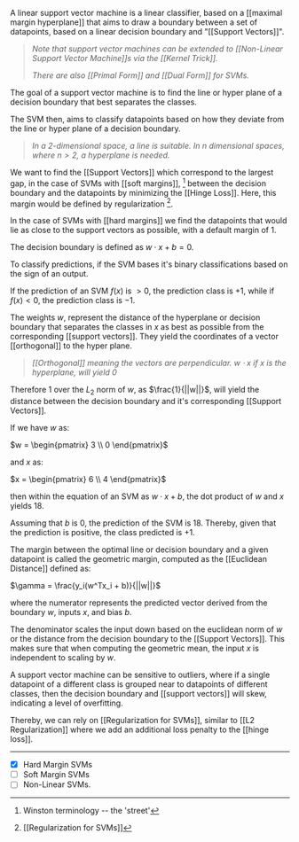 A linear support vector machine is a linear classifier, based on a [[maximal margin hyperplane]] that aims to draw a boundary between a set of datapoints, based on a linear decision boundary and "[[Support Vectors]]".

> *Note that support vector machines can be extended to [[Non-Linear Support Vector Machine]]s via the [[Kernel Trick]].*
> 
> *There are also [[Primal Form]] and [[Dual Form]] for SVMs.*

The goal of a support vector machine is to find the line or hyper plane of a decision boundary that best separates the classes.

The SVM then, aims to classify datapoints based on how they deviate from the line or hyper plane of a decision boundary.

> *In a 2-dimensional space, a line is suitable. In $n$ dimensional spaces, where $n > 2$, a hyperplane is needed.*

We want to find the [[Support Vectors]] which correspond to the largest gap, in the case of SVMs with [[soft margins]], [^1] between the decision boundary and the datapoints by minimizing the [[Hinge Loss]]. Here, this margin would be defined by regularization [^2].

In the case of SVMs with [[hard margins]] we find the datapoints that would lie as close to the support vectors as possible, with a default margin of $1$.

The decision boundary is defined as $w \cdot x + b = 0$.

To classify predictions, if the SVM bases it's binary classifications based on the sign of an output. 

If the prediction of an SVM $f(x)$ is $>0$, the prediction class is $+1$, while if $f(x) < 0$, the prediction class is $-1$.

The weights $w$, represent the distance of the hyperplane or decision boundary that separates the classes in $x$ as best as possible from the corresponding [[support vectors]]. They yield the coordinates of a vector [[orthogonal]] to the hyper plane.

> *[[Orthogonal]] meaning the vectors are perpendicular. 
> $w \cdot x$ if $x$ is the hyperplane, will yield $0$*

Therefore $1$ over the $L_2$ norm of $w$, as $\frac{1}{||w||}$, will yield the distance between the decision boundary and it's corresponding [[Support Vectors]].

If we have $w$ as:

$w = \begin{pmatrix} 3 \\ 0 \end{pmatrix}$

and $x$ as:

$x = \begin{pmatrix} 6 \\ 4 \end{pmatrix}$

then within the equation of an SVM as $w \cdot x + b$, the dot product of $w$ and $x$ yields $18$.

Assuming that $b$ is $0$, the prediction of the SVM is $18$. Thereby, given that the prediction is positive, the class predicted is $+1$.

The margin between the optimal line or decision boundary and a given datapoint is called the geometric margin, computed as the [[Euclidean Distance]] defined as:

$\gamma = \frac{y_i(w^Tx_i + b)}{||w||}$

where the numerator represents the predicted vector derived from the boundary $w$, inputs $x$, and bias $b$.

The denominator scales the input down based on the euclidean norm of $w$ or the distance from the decision boundary to the [[Support Vectors]]. This makes sure that when computing the geometric mean, the input $x$ is independent to scaling by $w$.

A support vector machine can be sensitive to outliers, where if a single datapoint of a different class is grouped near to datapoints of different classes, then the decision boundary and [[support vectors]] will skew, indicating a level of overfitting.

Thereby, we can rely on [[Regularization for SVMs]], similar to [[L2 Regularization]] where we add an additional loss penalty to the [[hinge loss]].

[^1]: Winston terminology -- the 'street' 
[^2]: [[Regularization for SVMs]]

___


- [x] Hard Margin SVMs
- [ ] Soft Margin SVMs
- [ ] Non-Linear SVMs.
